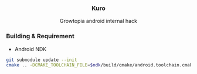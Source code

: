 <div align="center">
<h3 align="center">Kuro</h3>
<p align="center">
Growtopia android internal hack
</p>
</div>

### Building & Requirement
- Android NDK
```bash
git submodule update --init
cmake .. -DCMAKE_TOOLCHAIN_FILE=$ndk/build/cmake/android.toolchain.cmake -DANDROID_ABI=armeabi-v7a -DANDROID_PLATFORM=android-21
```